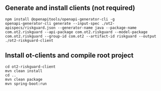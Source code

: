 ## Generate and install clients (not required)

```
npm install @openapitools/openapi-generator-cli -g
openapi-generator-cli generate --input-spec ./ot2-apispecs/riskguard.json --generator-name java --package-name com.ot2.riskguard --api-package com.ot2.riskguard --model-package com.ot2.riskguard --group-id com.ot2 --artifact-id riskguard --output ./ot2-riskguard-client
```

## Install ot-clients and compile root project

```
cd ot2-riskguard-client
mvn clean install
cd ..
mvn clean package
mvn spring-boot:run
```
